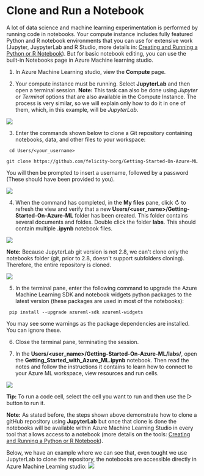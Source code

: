 # Clone and Run a Notebook

A lot of data science and machine learning experimentation is performed by running code in notebooks. Your compute instance includes fully featured Python and R notebook environments that you can use for extensive work (Jupyter, JuypyterLab and R Studio, more details in: [Creating and Running a Python or R Notebook](https://github.com/felicity-borg/Getting-Started-On-Azure-ML/blob/main/Documents/Creating-and-Running-a-Python-Notebook.md)). But for basic notebook editing, you can use the built-in Notebooks page in Azure Machine learning studio.

1. In Azure Machine Learning studio, view the **Compute** page.

2. Your compute instance must be running. Select **JupyterLab** and then open a terminal session.
**Note:** This task can also be done using _Jupyter_ or _Terminal_ options that are also available in the Compute Instance. The process is very similar, so we will explain only how to do it in one of them, which, in this example, will be _JupyterLab_.

![](https://github.com/felicity-borg/Getting-Started-On-Azure-ML/blob/main/Images/clonenotebook1.gif)

3. Enter the commands shown below to clone a Git repository containing notebooks, data, and other files to your workspace:

` cd Users/<your_username>`

 `git clone https://github.com/felicity-borg/Getting-Started-On-Azure-ML`
 
You will then be prompted to insert a username, followed by a password (These should have been provided to you). 

![](https://github.com/felicity-borg/Getting-Started-On-Azure-ML/blob/main/Images/Notebook2.PNG)
 
 4. When the command has completed, in the **My files** pane, click ↻ to refresh the view and verify that a new **Users/<user_name>/Getting-Started-On-Azure-ML** folder has been created. This folder contains several documents and foldes. Double click the folder **labs**. This should contain multiple **.ipynb** notebook files.
 
![](https://github.com/felicity-borg/Getting-Started-On-Azure-ML/blob/main/Images/clonenotebook1.gif)

**Note:** 
Because JupyterLab git version is not 2.8, we can't clone only the notebooks folder (git, prior to 2.8, doesn't support subfolders cloning). Therefore, the entire repository is cloned.

 ![](https://github.com/felicity-borg/Getting-Started-On-Azure-ML/blob/main/Images/Notebook3.PNG)
 
 5. In the terminal pane, enter the following command to upgrade the Azure Machine Learning SDK and notebook widgets python packages to the latest version (these packages are used in most of the notebooks):
 
 ` pip install --upgrade azureml-sdk azureml-widgets`
 
 You may see some warnings as the package dependencies are installed. You can ignore these.
 
 6. Close the terminal pane, terminating the session.
 
 7. In the **Users/<user_name>/Getting-Started-On-Azure-ML/labs/**, open the **Getting_Started_with_Azure_ML.ipynb** notebook. Then read the notes and follow the instructions it contains to learn how to connect to your Azure ML workspace, view resources and run cells. 
 
  ![](https://github.com/felicity-borg/Getting-Started-On-Azure-ML/blob/main/Images/Notebook4.PNG)
 
 **Tip:** To run a code cell, select the cell you want to run and then use the ▷ button to run it.

**Note:**
As stated before, the steps shown above demonstrate how to clone a gitHub repository using **JupyterLab** but once that clone is done the notebooks will be available within Azure Machine Learning Studio in every tool that allows access to a notebook (more details on the tools: [Creating and Running a Python or R Notebook](https://github.com/felicity-borg/Getting-Started-On-Azure-ML/blob/main/Documents/Creating-and-Running-a-Python-Notebook.md)).

Below, we have an example where we can see that, even tought we use JupyterLab to clone the repository, the notebooks are accessible directly in Azure Machine Learning studio:
  ![](https://github.com/felicity-borg/Getting-Started-On-Azure-ML/blob/main/Images/Notebook5.PNG)
